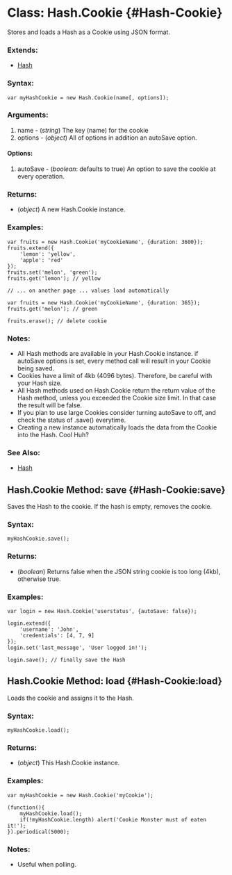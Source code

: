 Class: Hash.Cookie {#Hash-Cookie}
=================================

Stores and loads a Hash as a Cookie using JSON format.

### Extends:

- [Hash][]

### Syntax:

	var myHashCookie = new Hash.Cookie(name[, options]);

### Arguments:

1. name    - (*string*) The key (name) for the cookie
2. options - (*object*) All of <Cookie> options in addition an autoSave option.

#### Options:

1. autoSave - (*boolean*: defaults to true) An option to save the cookie at every operation.

### Returns:

* (*object*) A new Hash.Cookie instance.

### Examples:

	var fruits = new Hash.Cookie('myCookieName', {duration: 3600});
	fruits.extend({
		'lemon': 'yellow',
		'apple': 'red'
	});
	fruits.set('melon', 'green');
	fruits.get('lemon'); // yellow

	// ... on another page ... values load automatically

	var fruits = new Hash.Cookie('myCookieName', {duration: 365});
	fruits.get('melon'); // green

	fruits.erase(); // delete cookie

### Notes:

- All Hash methods are available in your Hash.Cookie instance. if autoSave options is set, every method call will result in your Cookie being saved.
- Cookies have a limit of 4kb (4096 bytes). Therefore, be careful with your Hash size.
- All Hash methods used on Hash.Cookie return the return value of the Hash method, unless you exceeded the Cookie size limit. In that case the result will be false.
- If you plan to use large Cookies consider turning autoSave to off, and check the status of .save() everytime.
- Creating a new instance automatically loads the data from the Cookie into the Hash. Cool Huh?

### See Also:

- [Hash][]



Hash.Cookie Method: save {#Hash-Cookie:save}
--------------------------------------------

Saves the Hash to the cookie. If the hash is empty, removes the cookie.

###	Syntax:

	myHashCookie.save();

###	Returns:

* (*boolean*) Returns false when the JSON string cookie is too long (4kb), otherwise true.

###	Examples:

	var login = new Hash.Cookie('userstatus', {autoSave: false});

	login.extend({
		'username': 'John',
		'credentials': [4, 7, 9]
	});
	login.set('last_message', 'User logged in!');

	login.save(); // finally save the Hash



Hash.Cookie Method: load {#Hash-Cookie:load}
--------------------------------------------

Loads the cookie and assigns it to the Hash.

###	Syntax:

	myHashCookie.load();

###	Returns:

* (*object*) This Hash.Cookie instance.

###	Examples:

	var myHashCookie = new Hash.Cookie('myCookie');

	(function(){
		myHashCookie.load();
		if(!myHashCookie.length) alert('Cookie Monster must of eaten it!');
	}).periodical(5000);

###	Notes:

- Useful when polling.



[Hash]: /Native/Hash/#Hash